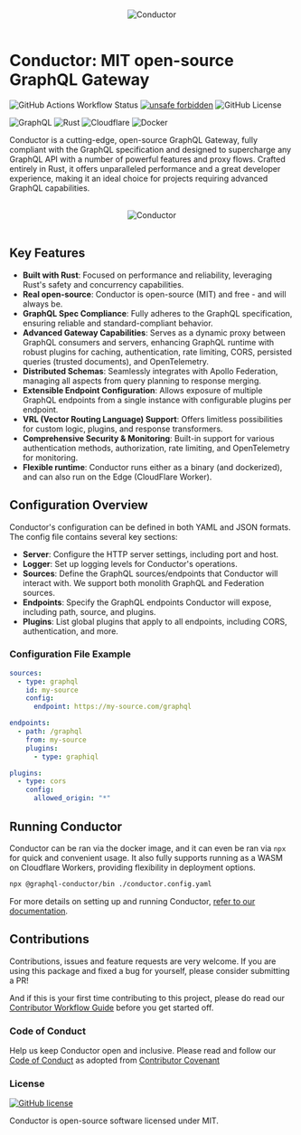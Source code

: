 <p align="center">
    &nbsp;<br>
    <img src=".github/images/logo.svg" alt="Conductor"/>
    <br>&nbsp;
</p>

# Conductor: MIT open-source GraphQL Gateway

![GitHub Actions Workflow Status](https://img.shields.io/github/actions/workflow/status/the-guild-dev/conductor/.github/workflows/ci.yaml)
[![unsafe forbidden](https://img.shields.io/badge/unsafe-forbidden-success.svg)](https://github.com/rust-secure-code/safety-dance/)
![GitHub License](https://img.shields.io/github/license/the-guild-dev/conductor)

![GraphQL](https://img.shields.io/badge/-GraphQL-E10098?style=for-the-badge&logo=graphql&logoColor=white)
![Rust](https://img.shields.io/badge/Rust-000000?style=for-the-badge&logo=rust&logoColor=white)
![Cloudflare](https://img.shields.io/badge/Cloudflare-F38020?style=for-the-badge&logo=Cloudflare&logoColor=white)
![Docker](https://img.shields.io/badge/Docker-2CA5E0?style=for-the-badge&logo=docker&logoColor=white)

Conductor is a cutting-edge, open-source GraphQL Gateway, fully compliant with the GraphQL specification and designed to supercharge any GraphQL API with a number of powerful features and proxy flows. Crafted entirely in Rust, it offers unparalleled performance and a great developer experience, making it an ideal choice for projects requiring advanced GraphQL capabilities.

<p align="center">
    &nbsp;<br>
    <img src=".github/images/banner.svg" alt="Conductor"/>
    <br>&nbsp;
</p>

## Key Features

- **Built with Rust**: Focused on performance and reliability, leveraging Rust's safety and concurrency capabilities.
- **Real open-source**: Conductor is open-source (MIT) and free - and will always be.
- **GraphQL Spec Compliance**: Fully adheres to the GraphQL specification, ensuring reliable and standard-compliant behavior.
- **Advanced Gateway Capabilities**: Serves as a dynamic proxy between GraphQL consumers and servers, enhancing GraphQL runtime with robust plugins for caching, authentication, rate limiting, CORS, persisted queries (trusted documents), and OpenTelemetry.
- **Distributed Schemas**: Seamlessly integrates with Apollo Federation, managing all aspects from query planning to response merging.
- **Extensible Endpoint Configuration**: Allows exposure of multiple GraphQL endpoints from a single instance with configurable plugins per endpoint.
- **VRL (Vector Routing Language) Support**: Offers limitless possibilities for custom logic, plugins, and response transformers.
- **Comprehensive Security & Monitoring**: Built-in support for various authentication methods, authorization, rate limiting, and OpenTelemetry for monitoring.
- **Flexible runtime**: Conductor runs either as a binary (and dockerized), and can also run on the Edge (CloudFlare Worker).

## Configuration Overview

Conductor's configuration can be defined in both YAML and JSON formats. The config file contains several key sections:

- **Server**: Configure the HTTP server settings, including port and host.
- **Logger**: Set up logging levels for Conductor's operations.
- **Sources**: Define the GraphQL sources/endpoints that Conductor will interact with. We support both monolith GraphQL and Federation sources.
- **Endpoints**: Specify the GraphQL endpoints Conductor will expose, including path, source, and plugins.
- **Plugins**: List global plugins that apply to all endpoints, including CORS, authentication, and more.

### Configuration File Example

```yaml
sources:
  - type: graphql
    id: my-source
    config:
      endpoint: https://my-source.com/graphql

endpoints:
  - path: /graphql
    from: my-source
    plugins:
      - type: graphiql

plugins:
  - type: cors
    config:
      allowed_origin: "*"
```

## Running Conductor

Conductor can be ran via the docker image, and it can even be ran via `npx` for quick and convenient usage. It also fully supports running as a WASM on Cloudflare Workers, providing flexibility in deployment options.

```sh
npx @graphql-conductor/bin ./conductor.config.yaml
```

For more details on setting up and running Conductor, [refer to our documentation](https://the-guild.dev/graphql/gateway).

## Contributions

Contributions, issues and feature requests are very welcome. If you are using this package and fixed
a bug for yourself, please consider submitting a PR!

And if this is your first time contributing to this project, please do read our
[Contributor Workflow Guide](https://github.com/the-guild-org/Stack/blob/master/CONTRIBUTING.md)
before you get started off.

### Code of Conduct

Help us keep Conductor open and inclusive. Please read and follow our
[Code of Conduct](https://github.com/the-guild-org/Stack/blob/master/CODE_OF_CONDUCT.md) as adopted
from [Contributor Covenant](https://www.contributor-covenant.org/)

### License

[![GitHub license](https://img.shields.io/badge/license-MIT-lightgrey.svg?maxAge=2592000)](https://github.com/the-guild-org/conductor/blob/master/LICENSE)

Conductor is open-source software licensed under MIT.
